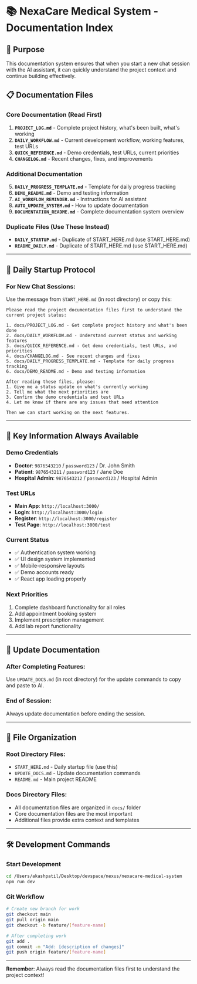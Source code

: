 # 📚 NexaCare Medical System - Documentation Index

## 🎯 **Purpose**
This documentation system ensures that when you start a new chat session with the AI assistant, it can quickly understand the project context and continue building effectively.

## 📋 **Documentation Files**

### **Core Documentation (Read First)**
1. **`PROJECT_LOG.md`** - Complete project history, what's been built, what's working
2. **`DAILY_WORKFLOW.md`** - Current development workflow, working features, test URLs
3. **`QUICK_REFERENCE.md`** - Demo credentials, test URLs, current priorities
4. **`CHANGELOG.md`** - Recent changes, fixes, and improvements

### **Additional Documentation**
5. **`DAILY_PROGRESS_TEMPLATE.md`** - Template for daily progress tracking
6. **`DEMO_README.md`** - Demo and testing information
7. **`AI_WORKFLOW_REMINDER.md`** - Instructions for AI assistant
8. **`AUTO_UPDATE_SYSTEM.md`** - How to update documentation
9. **`DOCUMENTATION_README.md`** - Complete documentation system overview

### **Duplicate Files (Use These Instead)**
- **`DAILY_STARTUP.md`** - Duplicate of START_HERE.md (use START_HERE.md)
- **`README_DAILY.md`** - Duplicate of START_HERE.md (use START_HERE.md)

---

## 🚀 **Daily Startup Protocol**

### **For New Chat Sessions:**
Use the message from `START_HERE.md` (in root directory) or copy this:

```
Please read the project documentation files first to understand the current project status:

1. docs/PROJECT_LOG.md - Get complete project history and what's been done
2. docs/DAILY_WORKFLOW.md - Understand current status and working features  
3. docs/QUICK_REFERENCE.md - Get demo credentials, test URLs, and priorities
4. docs/CHANGELOG.md - See recent changes and fixes
5. docs/DAILY_PROGRESS_TEMPLATE.md - Template for daily progress tracking
6. docs/DEMO_README.md - Demo and testing information

After reading these files, please:
1. Give me a status update on what's currently working
2. Tell me what the next priorities are
3. Confirm the demo credentials and test URLs
4. Let me know if there are any issues that need attention

Then we can start working on the next features.
```

---

## 🔑 **Key Information Always Available**

### **Demo Credentials**
- **Doctor**: `9876543210` / `password123` / Dr. John Smith
- **Patient**: `9876543211` / `password123` / Jane Doe
- **Hospital Admin**: `9876543212` / `password123` / Hospital Admin

### **Test URLs**
- **Main App**: `http://localhost:3000/`
- **Login**: `http://localhost:3000/login`
- **Register**: `http://localhost:3000/register`
- **Test Page**: `http://localhost:3000/test`

### **Current Status**
- ✅ Authentication system working
- ✅ UI design system implemented
- ✅ Mobile-responsive layouts
- ✅ Demo accounts ready
- ✅ React app loading properly

### **Next Priorities**
1. Complete dashboard functionality for all roles
2. Add appointment booking system
3. Implement prescription management
4. Add lab report functionality

---

## 🔄 **Update Documentation**

### **After Completing Features:**
Use `UPDATE_DOCS.md` (in root directory) for the update commands to copy and paste to AI.

### **End of Session:**
Always update documentation before ending the session.

---

## 📁 **File Organization**

### **Root Directory Files:**
- `START_HERE.md` - Daily startup file (use this)
- `UPDATE_DOCS.md` - Update documentation commands
- `README.md` - Main project README

### **Docs Directory Files:**
- All documentation files are organized in `docs/` folder
- Core documentation files are the most important
- Additional files provide extra context and templates

---

## 🛠️ **Development Commands**

### **Start Development**
```bash
cd /Users/akashpatil/Desktop/devspace/nexus/nexacare-medical-system
npm run dev
```

### **Git Workflow**
```bash
# Create new branch for work
git checkout main
git pull origin main
git checkout -b feature/[feature-name]

# After completing work
git add .
git commit -m "Add: [description of changes]"
git push origin feature/[feature-name]
```

---

**Remember**: Always read the documentation files first to understand the project context!
